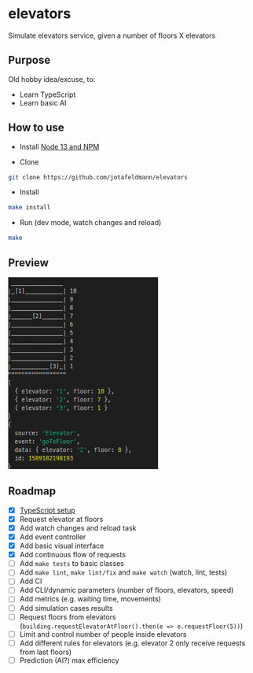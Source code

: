 # elevators
Simulate elevators service, given a number of floors X elevators

## Purpose

Old hobby idea/excuse, to:
- Learn TypeScript
- Learn basic AI

## How to use

- Install [Node 13 and NPM](https://nodejs.org/en/download/)

- Clone
```bash
git clone https://github.com/jotafeldmann/elevators
```

- Install
```bash
make install
```

- Run (dev mode, watch changes and reload)
```bash
make
```

## Preview

![Preview](docs/preview.png)

## Roadmap

- [x] [TypeScript setup](https://www.typescriptlang.org/docs/handbook)
- [x] Request elevator at floors
- [x] Add watch changes and reload task
- [x] Add event controller
- [x] Add basic visual interface
- [x] Add continuous flow of requests
- [ ] Add `make tests` to basic classes
- [ ] Add `make lint`, `make lint/fix` and `make watch` (watch, lint, tests)
- [ ] Add CI
- [ ] Add CLI/dynamic parameters (number of floors, elevators, speed)
- [ ] Add metrics (e.g. waiting time, movements)
- [ ] Add simulation cases results
- [ ] Request floors from elevators (`building.requestElevatorAtFloor().then(e => e.requestFloor(5))`)
- [ ] Limit and control number of people inside elevators
- [ ] Add different rules for elevators (e.g. elevator 2 only receive requests from last floors)
- [ ] Prediction (AI?) max efficiency
